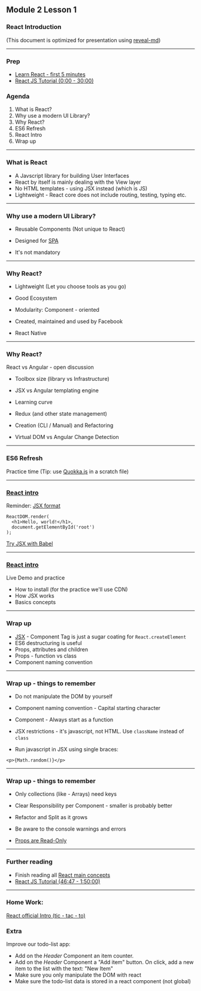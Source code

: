 ## Module 2 Lesson 1
### React Introduction
(This document is optimized for presentation using [reveal-md](https://github.com/webpro/reveal-md))

---

### Prep
* [Learn React - first 5 minutes](https://www.youtube.com/watch?v=Ke90Tje7VS0)
* [React JS Tutorial (0:00 - 30:00)](https://www.youtube.com/watch?v=UtIOMUQ7nWM)

### Agenda
1. What is React?
2. Why use a modern UI Library?
3. Why React?
4. ES6 Refresh
5. React Intro
6. Wrap up

---

### What is React
* <!-- .element: class="fragment" --> A Javscript library for building User Interfaces

* <!-- .element: class="fragment" --> React by itself is mainly dealing with the View layer

* <!-- .element: class="fragment" --> No HTML templates - using JSX instead (which is JS)

* <!-- .element: class="fragment" --> Lightweight - React core does not include routing, testing, typing etc.

---

### Why use a modern UI Library?

* Reusable Components (Not unique to React)
<!-- .element: class="fragment" -->

* Designed for <!-- .element: class="fragment" --> [SPA](https://he.wikipedia.org/wiki/%D7%99%D7%99%D7%A9%D7%95%D7%9E%D7%99_%D7%93%D7%A3_%D7%99%D7%97%D7%99%D7%93)

* It's not mandatory
<!-- .element: class="fragment" -->

---

### Why React?

* Lightweight (Let you choose tools as you go)
<!-- .element: class="fragment" -->

* Good Ecosystem
<!-- .element: class="fragment" -->

* Modularity: Component - oriented
<!-- .element: class="fragment" -->

* Created, maintained and used by Facebook
<!-- .element: class="fragment" -->

* React Native
<!-- .element: class="fragment" -->

---

### Why React?
React vs Angular - open discussion

- Toolbox size (library vs Infrastructure)
<!-- .element: class="fragment" -->

- JSX vs Angular templating engine
<!-- .element: class="fragment" -->

- Learning curve
<!-- .element: class="fragment" -->

- Redux (and other state management)
<!-- .element: class="fragment" -->

- Creation (CLI / Manual) and Refactoring
<!-- .element: class="fragment" -->

- Virtual DOM vs Angular Change Detection
<!-- .element: class="fragment" -->

---

### ES6 Refresh
Practice time (Tip: use [Quokka.js](https://quokkajs.com/) in a scratch file)

---

### [React intro](https://reactjs.org/)
Reminder: [JSX format](https://reactjs.org/docs/introducing-jsx.html)
```
ReactDOM.render(
  <h1>Hello, world!</h1>,
  document.getElementById('root')
);
```
[Try JSX with Babel](https://babeljs.io/repl)

---

### [React intro](https://reactjs.org/)
Live Demo and practice
* How to install (for the practice we'll use CDN)
* How JSX works
* Basics concepts


---

### Wrap up
* [JSX](https://babeljs.io/repl) - Component Tag is just a sugar coating for `React.createElement`
* ES6 destructuring is useful
* Props, attributes and children
* Props - function vs class
* Component naming convention


---

### Wrap up - things to remember
* Do not manipulate the DOM by yourself
<!-- .element: class="fragment" -->

* Component naming convention - Capital starting character
<!-- .element: class="fragment" -->

* Component - Always start as a function
<!-- .element: class="fragment" -->

* JSX restrictions - it's javascript, not HTML. Use `className` instead of `class`
<!-- .element: class="fragment" -->

* Run javascript in JSX using single braces:
<!-- .element: class="fragment" -->

```
<p>{Math.random()}</p>
```
<!-- .element: class="fragment" -->

---

### Wrap up - things to remember
* Only collections (like - Arrays) need keys
<!-- .element: class="fragment" -->

* Clear Responsibility per Component - smaller is probably better
<!-- .element: class="fragment" -->

* Refactor and Split as it grows
<!-- .element: class="fragment" -->

* Be aware to the console warnings and errors
<!-- .element: class="fragment" -->

* [Props are Read-Only](https://reactjs.org/docs/components-and-props.html#props-are-read-only)
<!-- .element: class="fragment" -->

---

### Further reading
* Finish reading all [React main concepts](https://reactjs.org/docs/add-react-to-a-website.html)
* [React JS Tutorial (46:47 - 1:50:00)](https://www.youtube.com/watch?v=UtIOMUQ7nWM)




---

### Home Work:
[React official Intro (tic - tac - to)](https://reactjs.org/tutorial/tutorial.html)

### Extra
Improve our todo-list app:
* Add on the *Header* Component an item counter.
* Add on the *Header* Component a "Add item" button. On click, add a new item to the list with the text: "New Item"
* Make sure you only manipulate the DOM with react
* Make sure the todo-list data is stored in a react component (not global)

